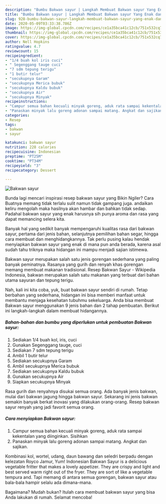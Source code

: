 ```yaml
---
description: "Bumbu Bakwan sayur | Langkah Membuat Bakwan sayur Yang Enak dan Simpel"
title: "Bumbu Bakwan sayur | Langkah Membuat Bakwan sayur Yang Enak dan Simpel"
slug: 928-bumbu-bakwan-sayur-langkah-membuat-bakwan-sayur-yang-enak-dan-simpel
date: 2020-05-09T03:33:38.786Z
image: https://img-global.cpcdn.com/recipes/ce1a35bca41c12cb/751x532cq70/bakwan-sayur-foto-resep-utama.jpg
thumbnail: https://img-global.cpcdn.com/recipes/ce1a35bca41c12cb/751x532cq70/bakwan-sayur-foto-resep-utama.jpg
cover: https://img-global.cpcdn.com/recipes/ce1a35bca41c12cb/751x532cq70/bakwan-sayur-foto-resep-utama.jpg
author: Nell Hopkins
ratingvalue: 4.7
reviewcount: 15
recipeingredient:
- "1/4 buah kol iris cuci"
- " Segenggang tauge cuci"
- "7 sdm tepung terigu"
- "1 butir telur"
- "secukupnya Garam"
- "secukupnya Merica bubuk"
- "secukupnya Kaldu bubuk"
- "secukupnya Air"
- "secukupnya Minyak"
recipeinstructions:
- "Campur semua bahan kecuali minyak goreng, aduk rata sampai kekentalan yang diinginkan. Sisihkan"
- "Panaskan minyak lalu goreng adonan sampai matang. Angkat dan sajikan."
categories:
- Resep
tags:
- bakwan
- sayur

katakunci: bakwan sayur 
nutrition: 228 calories
recipecuisine: Indonesian
preptime: "PT25M"
cooktime: "PT34M"
recipeyield: "3"
recipecategory: Dessert

---
```



![Bakwan sayur](https://img-global.cpcdn.com/recipes/ce1a35bca41c12cb/751x532cq70/bakwan-sayur-foto-resep-utama.jpg)

Bunda lagi mencari inspirasi resep bakwan sayur yang Bikin Ngiler? Cara Buatnya memang tidak terlalu sulit namun tidak gampang juga. andaikan keliru mengolah maka hasilnya akan hambar dan bahkan tidak sedap. Padahal bakwan sayur yang enak harusnya sih punya aroma dan rasa yang dapat memancing selera kita.

Banyak hal yang sedikit banyak mempengaruhi kualitas rasa dari bakwan sayur, pertama dari jenis bahan, selanjutnya pemilihan bahan segar, hingga cara membuat dan menghidangkannya. Tak perlu pusing kalau hendak menyiapkan bakwan sayur yang enak di mana pun anda berada, karena asal sudah tahu triknya maka hidangan ini mampu menjadi sajian istimewa.

Bakwan sayur merupakan salah satu jenis gorengan sederhana yang paling banyak peminatnya. Rasanya yang gurih dan renyah khas gorengan memang membuat makanan tradisional. Resep Bakwan Sayur - Wikipedia Indonesia, bakwan merupakan salah satu makanan yang terbuat dari bahan utama sayuran dan tepung terigu.


Nah, kali ini kita coba, yuk, buat bakwan sayur sendiri di rumah. Tetap berbahan yang sederhana, hidangan ini bisa memberi manfaat untuk membantu menjaga kesehatan tubuhmu sekeluarga. Anda bisa membuat Bakwan sayur menggunakan 9 jenis bahan dan 2 tahap pembuatan. Berikut ini langkah-langkah dalam membuat hidangannya.

<!--inarticleads1-->

##### Bahan-bahan dan bumbu yang diperlukan untuk pembuatan Bakwan sayur:

1. Sediakan 1/4 buah kol, iris, cuci
1. Gunakan  Segenggang tauge, cuci
1. Sediakan 7 sdm tepung terigu
1. Ambil 1 butir telur
1. Sediakan secukupnya Garam
1. Ambil secukupnya Merica bubuk
1. Sediakan secukupnya Kaldu bubuk
1. Gunakan secukupnya Air
1. Siapkan secukupnya Minyak


Rasa gurih dan renyahnya disukai semua orang. Ada banyak jenis bakwan, mulai dari bakwan jagung hingga bakwan sayur. Sekarang ini jenis bakwan semakin banyak berkat inovasi yang dilakukan orang-orang. Resep bakwan sayur renyah yang jadi favorit semua orang. 

<!--inarticleads2-->

##### Cara menyiapkan Bakwan sayur:

1. Campur semua bahan kecuali minyak goreng, aduk rata sampai kekentalan yang diinginkan. Sisihkan
1. Panaskan minyak lalu goreng adonan sampai matang. Angkat dan sajikan.


Kombinasi kol, wortel, udang, daun bawang dan seledri berpadu dengan kelezatan Royco Jamur, Yum! Indonesian Bakwan Sayur is a delicious vegetable fritter that makes a lovely appetizer. They are crispy and light and best served warm right out of the fryer. They are sort of like a vegetable tempura and. Tapi memang di antara semua gorengan, bakwan sayur atau bala-bala hampir selalu ada dimana-mana. 

Bagaimana? Mudah bukan? Itulah cara membuat bakwan sayur yang bisa Anda lakukan di rumah. Selamat mencoba!
